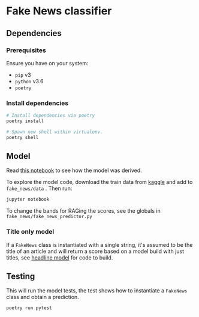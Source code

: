 # Fake News classifier

## Dependencies

### Prerequisites

Ensure you have on your system:

* `pip` v3
* `python` v3.6
* `poetry`

### Install dependencies

``` bash
# Install dependencies via poetry
poetry install

# Spawn new shell within virtualenv.
poetry shell
```

## Model

Read [this notebook](Model%20explanation.ipynb) to see how the model was derived.

To explore the model code, download the train data from [kaggle](https://www.kaggle.com/c/fake-news/data) and add to `fake_news/data` . Then run:

``` bash
jupyter notebook
```

To change the bands for RAGing the scores, see the globals in `fake_news/fake_news_predictor.py`

### Title only model

If a `FakeNews` class is instantiated with a single string, it's assumed to be the title of an article and will return a score based on a model build with just titles, see [headline model](headline%20model.ipynb) for code to build.

## Testing

This will run the model tests, the test shows how to instantiate a `FakeNews` class and obtain a prediction.

``` bash
poetry run pytest
```
